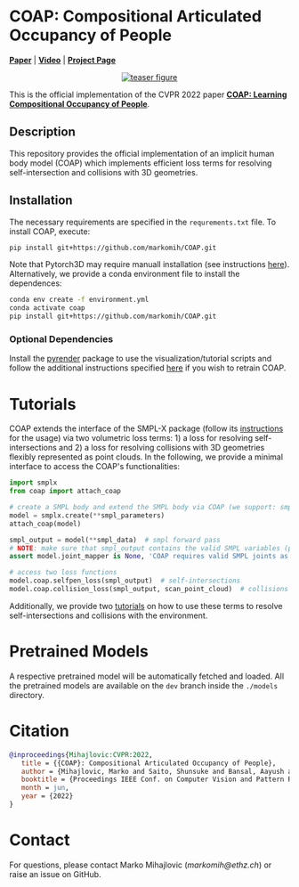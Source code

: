 # COAP: Compositional Articulated Occupancy of People

[**Paper**](https://arxiv.org/abs/2204.06184) | [**Video**](https://www.youtube.com/watch?v=qU0q5h6IldU) | [**Project Page**](https://neuralbodies.github.io/COAP)

<div style="text-align: center">
    <a href="https://neuralbodies.github.io/COAP"><img src="https://neuralbodies.github.io/COAP/images/teaser.png" alt="teaser figure"/></a>
</div>

This is the official implementation of the CVPR 2022 paper [**COAP: Learning Compositional Occupancy of People**](https://neuralbodies.github.io/COAP).

## Description
This repository provides the official implementation of an implicit human body model (COAP) which implements efficient loss terms for resolving self-intersection and collisions with 3D geometries. 

## Installation
The necessary requirements are specified in the `requrements.txt` file. 
To install COAP, execute:
```bash
pip install git+https://github.com/markomih/COAP.git
```

Note that Pytorch3D may require manuall installation (see instructions [here](https://github.com/facebookresearch/pytorch3d/blob/main/INSTALL.md)).
Alternatively, we provide a conda environment file to install the dependences:
```bash
conda env create -f environment.yml
conda activate coap
pip install git+https://github.com/markomih/COAP.git
```

### Optional Dependencies
Install the [pyrender](https://pyrender.readthedocs.io/en/latest/install/index.html) package to use the visualization/tutorial scripts and follow the additional instructions specified [here](./training_code/) if you wish to retrain COAP.

# Tutorials
COAP extends the interface of the SMPL-X package (follow its [instructions](https://github.com/vchoutas/smplx) for the usage) via two volumetric loss terms: 1) a loss for resolving self-intersections and 2) a loss for resolving collisions with 3D geometries flexibly represented as point clouds. 
In the following, we provide a minimal interface to access the COAP's functionalities:

```python
import smplx
from coap import attach_coap

# create a SMPL body and extend the SMPL body via COAP (we support: smpl, smplh, and smplx model types)
model = smplx.create(**smpl_parameters)
attach_coap(model)

smpl_output = model(**smpl_data)  # smpl forward pass
# NOTE: make sure that smpl_output contains the valid SMPL variables (pose parameters, joints, and vertices). 
assert model.joint_mapper is None, 'COAP requires valid SMPL joints as input'

# access two loss functions
model.coap.selfpen_loss(smpl_output)  # self-intersections
model.coap.collision_loss(smpl_output, scan_point_cloud)  # collisions with other geometris
```
Additionally, we provide two [tutorials](./tutorials) on how to use these terms to resolve self-intersections and collisions with the environment.

# Pretrained Models
A respective pretrained model will be automatically fetched and loaded.
All the pretrained models are available on the `dev` branch inside the `./models` directory. 

# Citation
```bibtex
@inproceedings{Mihajlovic:CVPR:2022,
   title = {{COAP}: Compositional Articulated Occupancy of People},
   author = {Mihajlovic, Marko and Saito, Shunsuke and Bansal, Aayush and Zollhoefer, Michael and Tang, Siyu},
   booktitle = {Proceedings IEEE Conf. on Computer Vision and Pattern Recognition (CVPR)},
   month = jun,
   year = {2022}
}
```
# Contact
For questions, please contact Marko Mihajlovic (_markomih@ethz.ch_) or raise an issue on GitHub.
